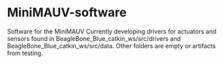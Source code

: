 # MiniMAUV-software
 Software for the MiniMAUV
Currently developing drivers for actuators and sensors found in BeagleBone_Blue_catkin_ws/src/drivers and BeagleBone_Blue_catkin_ws/src/data. Other folders are empty or artifacts from testing. 
